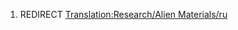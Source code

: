 1.  REDIRECT [Translation:Research/Alien
    Materials/ru](Translation:Research/Alien_Materials/ru "wikilink")